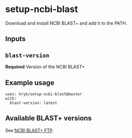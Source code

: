 # setup-ncbi-blast

Download and install NCBI BLAST+ and add it to the PATH.

## Inputs

## `blast-version`

**Required** Version of the NCBI BLAST+

## Example usage

    uses: hryk/setup-ncbi-blast@master
    with:
      blast-version: latest

## Available BLAST+ versions

See [NCBI BLAST+ FTP](https://ftp.ncbi.nlm.nih.gov/blast/executables/blast+/).
